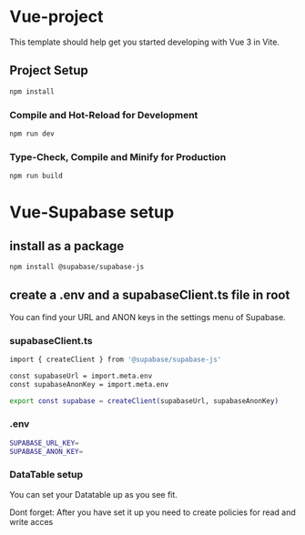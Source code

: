 # Vue-project

This template should help get you started developing with Vue 3 in Vite.

## Project Setup

```sh
npm install
```

### Compile and Hot-Reload for Development

```sh
npm run dev
```

### Type-Check, Compile and Minify for Production

```sh
npm run build
```

# Vue-Supabase setup

## install as a package

```sh
npm install @supabase/supabase-js
```

## create a .env and a supabaseClient.ts file in root

You can find your URL and ANON keys in the settings menu of Supabase.

### supabaseClient.ts

```sh
import { createClient } from '@supabase/supabase-js'

const supabaseUrl = import.meta.env
const supabaseAnonKey = import.meta.env

export const supabase = createClient(supabaseUrl, supabaseAnonKey)
```

### .env

```sh
SUPABASE_URL_KEY=
SUPABASE_ANON_KEY=
```

### DataTable setup

You can set your Datatable up as you see fit.

Dont forget:
After you have set it up you need to create policies for read and write acces
